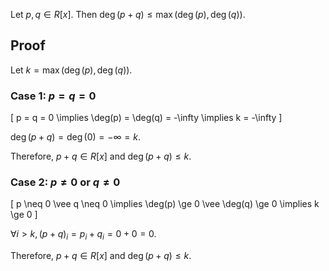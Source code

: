 Let $p, q \in R[x]$. Then $\deg(p+q) \le \max(\deg(p), \deg(q))$.

## Proof

Let $k = \max(\deg(p), \deg(q))$.

### Case 1: $p = q = 0$

\[ p = q = 0
\implies \deg(p) = \deg(q) = -\infty
\implies k = -\infty
\]

$\deg(p+q) = \deg(0) = -\infty = k$.

Therefore, $p+q \in R[x]$ and $\deg(p+q) \le k$.

### Case 2: $p \neq 0$ or $q \neq 0$

\[ p \neq 0 \vee q \neq 0
\implies \deg(p) \ge 0 \vee \deg(q) \ge 0
\implies k \ge 0
\]

$\forall i > k, (p+q)_i = p_i + q_i = 0 + 0 = 0$.

Therefore, $p+q \in R[x]$ and $\deg(p+q) \le k$.
